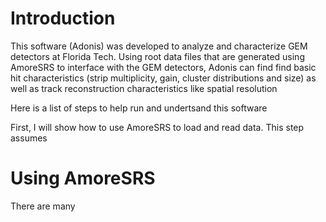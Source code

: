 # Introduction
This software (Adonis) was developed to analyze and characterize GEM detectors at Florida Tech. Using root data files that are generated using AmoreSRS to interface with the GEM detectors, Adonis can find find basic hit characteristics (strip multiplicity, gain, cluster distributions and size) as well as track reconstruction characteristics like spatial resolution

Here is a list of steps to help run and undertsand this software

First, I will show how to use AmoreSRS to load and read data. This step assumes 

# Using AmoreSRS
There are many
